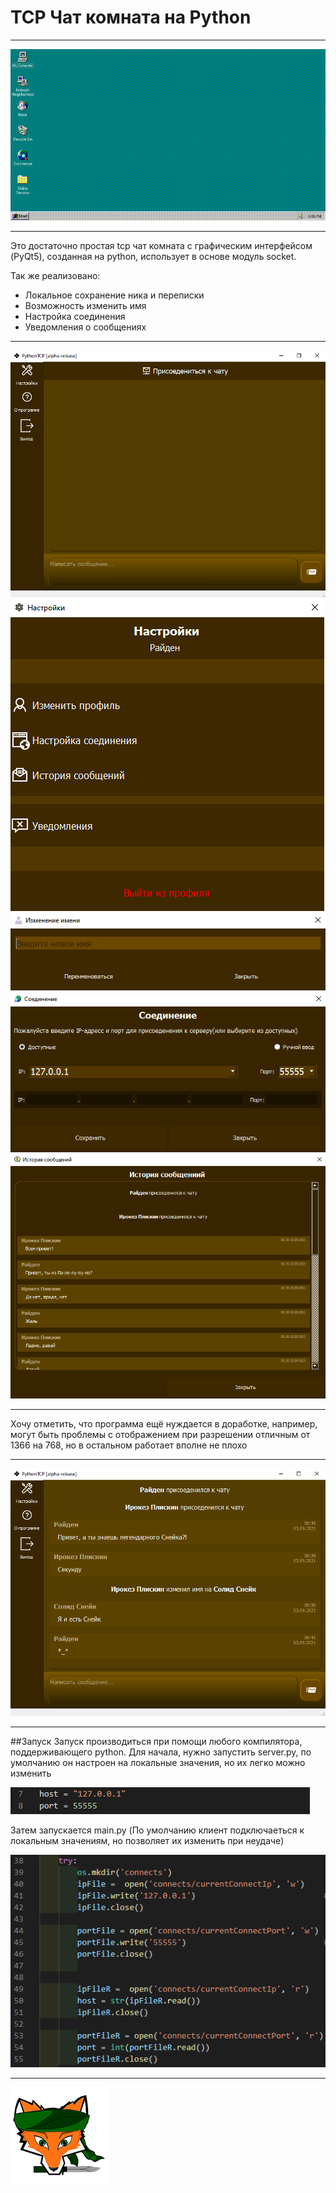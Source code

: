 # TCP Чат комната на Python
---
![Привью](screenshots/firststart.gif)
***
Это достаточно простая tcp чат комната с графическим интерфейсом (PyQt5), созданная на python, использует в основе модуль socket.

Так же реализовано:
   * Локальное сохранение ника и переписки 
   * Возможность изменить имя
   * Настройка соединения
   * Уведомления о сообщениях

---
![Главное окно](screenshots/faststart.PNG)
![Окно настроек](screenshots/settings.PNG)
![Изменение профиля](screenshots/rename.PNG)
![Настройки соединения](screenshots/connect.PNG)
![История сообщений](screenshots/storyofcorrespondence.PNG)

***
Хочу отметить, что программа ещё нуждается в доработке, например, могут быть проблемы с отображением при разрешении отличным от 1366 на 768, но в остальном работает вполне не плохо

---
![Пример общения](screenshots/correspondence.PNG)
***
##Запуск
Запуск производиться при помощи любого компилятора, поддерживающего python. Для начала, нужно запустить server.py, по умолчанию он настроен на локальные значения, но их легко можно изменить

![IP и порт](screenshots/iphost.PNG)

Затем запускается main.py
(По умолчанию клиент подключаеться к локальным значениям, но позволяет их изменить при неудаче)

![IP и порт со стороны клиента](screenshots/iphostclient.PNG)

---
<img src="screenshots/logo.PNG">